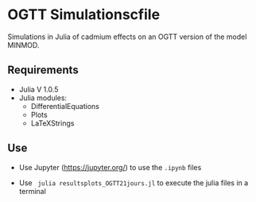 # OGTT Simulationscfile
Simulations in Julia of cadmium effects on an OGTT version of the model MINMOD.

## Requirements

- Julia V 1.0.5
- Julia modules:
  - DifferentialEquations
  - Plots
  - LaTeXStrings

## Use

- Use Jupyter (https://jupyter.org/) to use the `.ipynb` files

- Use `` julia resultsplots_OGTT21jours.jl`` to execute the julia files in a terminal
  
  
  
